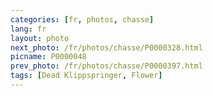 ```yaml
---
categories: [fr, photos, chasse]
lang: fr
layout: photo
next_photo: /fr/photos/chasse/P0000328.html
picname: P0000048
prev_photo: /fr/photos/chasse/P0000397.html
tags: [Dead Klippspringer, Flower]
---
```

